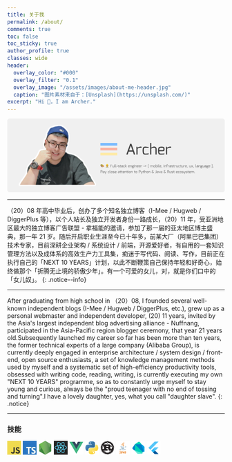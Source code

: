 ```yaml
---
title: 关于我
permalink: /about/
comments: true
toc: false
toc_sticky: true
author_profile: true
classes: wide
header:
  overlay_color: "#000"
  overlay_filter: "0.1"
  overlay_image: "/assets/images/about-me-header.jpg"
  caption: "图片素材来自于：[Unsplash](https://unsplash.com/)"
excerpt: "Hi 👋，I am Archer."
---
```


![Archer](/assets/images/blog-about-me.jpg)

---

（20）08 年高中毕业后，创办了多个知名独立博客（I-Mee / Hugweb / DiggerPlus 等），以个人站长及独立开发者身份一路成长，（20）11 年，受亚洲地区最大的独立博客广告联盟 - 拿福能的邀请，参加了那一届的亚太地区博主盛典，那一年 21 岁。随后开启职业生涯至今已十年多，前某大厂（阿里巴巴集团）技术专家，目前深耕企业架构 / 系统设计 / 前端，开源爱好者，有自用的一套知识管理方法以及成体系的高效生产力工具集，痴迷于写代码、阅读、写作，目前正在执行自己的「NEXT 10 YEARS」计划，以此不断鞭策自己保持年轻和好奇心，始终做那个「折腾无止境的骄傲少年」。有一个可爱的女儿，对，就是你们口中的「女儿奴」。
{: .notice--info}

---

After graduating from high school in （20）08, I founded several well-known independent blogs (I-Mee / Hugweb / DiggerPlus, etc.), grew up as a personal webmaster and independent developer, (20) 11 years, invited by the Asia's largest independent blog advertising alliance - Nuffnang, participated in the Asia-Pacific region blogger ceremony, that year 21 years old.Subsequently launched my career so far has been more than ten years, the former technical experts of a large company (Alibaba Group), is currently deeply engaged in enterprise architecture / system design / front-end, open source enthusiasts, a set of knowledge management methods used by myself and a systematic set of high-efficiency productivity tools, obsessed with writing code, reading, writing, is currently executing my own "NEXT 10 YEARS" programme, so as to constantly urge myself to stay young and curious, always be the "proud teenager with no end of tossing and turning".I have a lovely daughter, yes, what you call "daughter slave".
{: .notice}

---

### 技能

<img alt="Javascript" width="32" height="32" src="/assets/tech-stack/javascript.jpeg" />
<img alt="Typescript" width="32" height="32" src="/assets/tech-stack/ts.jpg" />
<img alt="Node.js" width="32" height="32" src="/assets/tech-stack/node.png" />
<img alt="React" width="32" height="32" src="/assets/tech-stack/react.png" />
<img alt="Vue" width="32" height="32" src="/assets/tech-stack/vue.png" />
<img alt="Python" width="32" height="32" src="/assets/tech-stack/python.png" />
<img alt="Rust" width="32" height="32" src="/assets/tech-stack/rust.png" />
<img alt="Java" width="32" height="32" src="/assets/tech-stack/java.png" />
<img alt="Dart" width="32" height="32" src="/assets/tech-stack/dart.png" />
<img alt="Flutter" width="32" height="32" src="/assets/tech-stack/flutter.png" />
